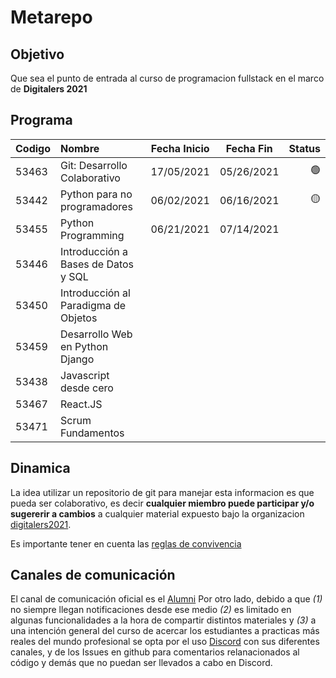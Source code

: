 # Metarepo

## Objetivo 

Que sea el punto de entrada al curso de programacion fullstack en el marco de **Digitalers 2021**

## Programa


|Codigo |Nombre                                 | Fecha Inicio| Fecha Fin  | Status
| ----- |:--------------------------------------|-------------|------------|-------:|
| 53463 | Git: Desarrollo Colaborativo          | 17/05/2021  |	05/26/2021 | 🟢     |
| 53442 | Python para no programadores	        | 06/02/2021  |	06/16/2021 | 🟡     |
| 53455	| Python Programming	                | 06/21/2021  | 07/14/2021 ||
| 53446 | Introducción a Bases de Datos y SQL   |             |		   ||
| 53450 | Introducción al Paradigma de Objetos||||
| 53459 | Desarrollo Web en Python Django||||
| 53438 | Javascript desde cero||||
| 53467 | React.JS||||
| 53471 | Scrum Fundamentos||||



## Dinamica

La idea utilizar un repositorio de git para manejar esta informacion es que pueda ser colaborativo, es decir **cualquier miembro puede participar y/o sugererir a cambios** a cualquier material expuesto bajo la organizacion [digitalers2021](https://github.com/digitalers2021).

Es importante tener en cuenta las [reglas de convivencia](REGLAS.md)

## Canales de comunicación

El canal de comunicación oficial es el [Alumni](https://alumni.education) 
Por otro lado, debido a que *(1)* no siempre llegan notificaciones desde ese medio *(2)* es limitado en algunas funcionalidades a la hora de compartir distintos materiales y *(3)* a una intención general del curso de acercar los estudiantes a practicas más reales del mundo profesional se opta por el uso [Discord](discord.com/) con sus diferentes canales, y de los Issues en github para comentarios relanacionados al código y demás que no puedan ser llevados a cabo en Discord. 


